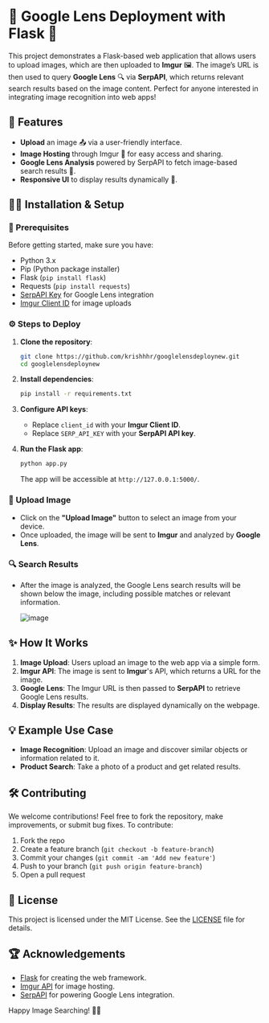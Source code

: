 # 📸 Google Lens Deployment with Flask 🚀

This project demonstrates a Flask-based web application that allows users to upload images, which are then uploaded to **Imgur** 🖼️. The image’s URL is then used to query **Google Lens** 🔍 via **SerpAPI**, which returns relevant search results based on the image content. Perfect for anyone interested in integrating image recognition into web apps!

## 🌟 Features
- **Upload** an image 📤 via a user-friendly interface.
- **Image Hosting** through Imgur 🔗 for easy access and sharing.
- **Google Lens Analysis** powered by SerpAPI to fetch image-based search results 🧐.
- **Responsive UI** to display results dynamically 🎉.

## 🧑‍💻 Installation & Setup

### 🔧 Prerequisites
Before getting started, make sure you have:
- Python 3.x
- Pip (Python package installer)
- Flask (`pip install flask`)
- Requests (`pip install requests`)
- [SerpAPI Key](https://serpapi.com/) for Google Lens integration
- [Imgur Client ID](https://apidocs.imgur.com/) for image uploads

### ⚙️ Steps to Deploy

1. **Clone the repository**:
    ```bash
    git clone https://github.com/krishhhr/googlelensdeploynew.git
    cd googlelensdeploynew
    ```

2. **Install dependencies**:
    ```bash
    pip install -r requirements.txt
    ```

3. **Configure API keys**:
   - Replace `client_id` with your **Imgur Client ID**.
   - Replace `SERP_API_KEY` with your **SerpAPI API key**.

4. **Run the Flask app**:
    ```bash
    python app.py
    ```
    The app will be accessible at `http://127.0.0.1:5000/`.

### 📸 Upload Image
- Click on the **"Upload Image"** button to select an image from your device.
- Once uploaded, the image will be sent to **Imgur** and analyzed by **Google Lens**.

### 🔍 Search Results
- After the image is analyzed, the Google Lens search results will be shown below the image, including possible matches or relevant information.
  
  ![image](https://github.com/user-attachments/assets/f276eda3-ee92-43fc-9fb1-27a8ce84ba8c)


## ✨ How It Works
1. **Image Upload**: Users upload an image to the web app via a simple form.
2. **Imgur API**: The image is sent to **Imgur**'s API, which returns a URL for the image.
3. **Google Lens**: The Imgur URL is then passed to **SerpAPI** to retrieve Google Lens results.
4. **Display Results**: The results are displayed dynamically on the webpage.

## 💡 Example Use Case
- **Image Recognition**: Upload an image and discover similar objects or information related to it.
- **Product Search**: Take a photo of a product and get related results.

## 🛠️ Contributing
We welcome contributions! Feel free to fork the repository, make improvements, or submit bug fixes. To contribute:
1. Fork the repo
2. Create a feature branch (`git checkout -b feature-branch`)
3. Commit your changes (`git commit -am 'Add new feature'`)
4. Push to your branch (`git push origin feature-branch`)
5. Open a pull request

## 🔑 License
This project is licensed under the MIT License. See the [LICENSE](LICENSE) file for details.

## 🏆 Acknowledgements
- [Flask](https://flask.palletsprojects.com/) for creating the web framework.
- [Imgur API](https://apidocs.imgur.com/) for image hosting.
- [SerpAPI](https://serpapi.com/) for powering Google Lens integration.

Happy Image Searching! 📸✨
